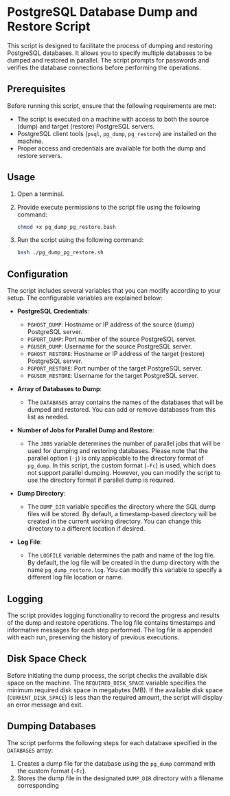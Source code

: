 # PostgreSQL Database Dump and Restore Script

This script is designed to facilitate the process of dumping and restoring PostgreSQL databases. It allows you to specify multiple databases to be dumped and restored in parallel. The script prompts for passwords and verifies the database connections before performing the operations.

## Prerequisites

Before running this script, ensure that the following requirements are met:

- The script is executed on a machine with access to both the source (dump) and target (restore) PostgreSQL servers.
- PostgreSQL client tools (`psql`, `pg_dump`, `pg_restore`) are installed on the machine.
- Proper access and credentials are available for both the dump and restore servers.

## Usage

1. Open a terminal.
2. Provide execute permissions to the script file using the following command:

   ```bash
   chmod +x pg_dump_pg_restore.bash
   ```

3. Run the script using the following command:

   ```bash
   bash ./pg_dump_pg_restore.sh
   ```

## Configuration

The script includes several variables that you can modify according to your setup. The configurable variables are explained below:

- **PostgreSQL Credentials**:
  - `PGHOST_DUMP`: Hostname or IP address of the source (dump) PostgreSQL server.
  - `PGPORT_DUMP`: Port number of the source PostgreSQL server.
  - `PGUSER_DUMP`: Username for the source PostgreSQL server.
  - `PGHOST_RESTORE`: Hostname or IP address of the target (restore) PostgreSQL server.
  - `PGPORT_RESTORE`: Port number of the target PostgreSQL server.
  - `PGUSER_RESTORE`: Username for the target PostgreSQL server.

- **Array of Databases to Dump**:
  - The `DATABASES` array contains the names of the databases that will be dumped and restored. You can add or remove databases from this list as needed.

- **Number of Jobs for Parallel Dump and Restore**:
  - The `JOBS` variable determines the number of parallel jobs that will be used for dumping and restoring databases. Please note that the parallel option (`-j`) is only applicable to the directory format of `pg_dump`. In this script, the custom format (`-Fc`) is used, which does not support parallel dumping. However, you can modify the script to use the directory format if parallel dump is required.

- **Dump Directory**:
  - The `DUMP_DIR` variable specifies the directory where the SQL dump files will be stored. By default, a timestamp-based directory will be created in the current working directory. You can change this directory to a different location if desired.

- **Log File**:
  - The `LOGFILE` variable determines the path and name of the log file. By default, the log file will be created in the dump directory with the name `pg_dump_restore.log`. You can modify this variable to specify a different log file location or name.

## Logging

The script provides logging functionality to record the progress and results of the dump and restore operations. The log file contains timestamps and informative messages for each step performed. The log file is appended with each run, preserving the history of previous executions.

## Disk Space Check

Before initiating the dump process, the script checks the available disk space on the machine. The `REQUIRED_DISK_SPACE` variable specifies the minimum required disk space in megabytes (MB). If the available disk space (`CURRENT_DISK_SPACE`) is less than the required amount, the script will display an error message and exit.

## Dumping Databases

The script performs the following steps for each database specified in the `DATABASES` array:

1. Creates a dump file for the database using the `pg_dump` command with the custom format (`-Fc`).
2. Stores the dump file in the designated `DUMP_DIR` directory with a filename corresponding